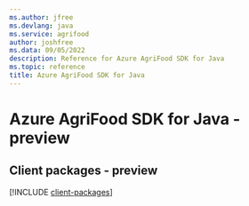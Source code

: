 ```yaml
---
ms.author: jfree
ms.devlang: java
ms.service: agrifood
author: joshfree
ms.data: 09/05/2022
description: Reference for Azure AgriFood SDK for Java
ms.topic: reference
title: Azure AgriFood SDK for Java
---
```

# Azure AgriFood SDK for Java - preview

## Client packages - preview
[!INCLUDE [client-packages](agrifood-client-index.md)]